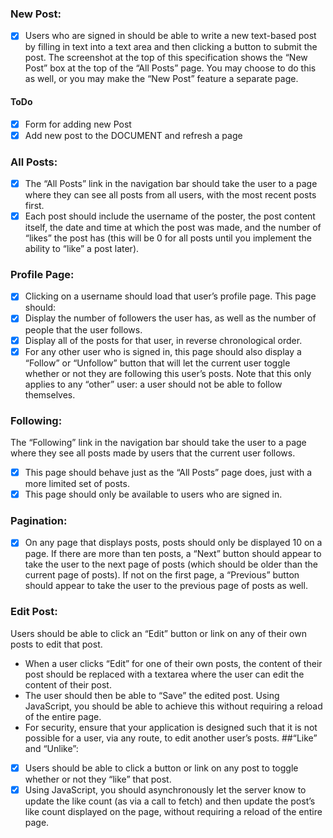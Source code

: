 ### New Post: 
- [x] Users who are signed in should be able to write a new text-based post by filling in text into a text area and then clicking a button to submit the post.
The screenshot at the top of this specification shows the “New Post” box at the top of the “All Posts” page. You may choose to do this as well, or you may make the “New Post” feature a separate page.
#### ToDo
 - [x] Form for adding new Post
 - [x] Add new post to the DOCUMENT and refresh a page
### All Posts: 
- [x] The “All Posts” link in the navigation bar should take the user to a page where they can see all posts from all users, with the most recent posts first.
- [x] Each post should include the username of the poster, the post content itself, the date and time at which the post was made, and the number of “likes” the post has (this will be 0 for all posts until you implement the ability to “like” a post later).
### Profile Page:
- [x] Clicking on a username should load that user’s profile page. This page should:
- [x] Display the number of followers the user has, as well as the number of people that the user follows.
- [x] Display all of the posts for that user, in reverse chronological order.
- [x] For any other user who is signed in, this page should also display a “Follow” or “Unfollow” button that will let the current user toggle whether or not they are following this user’s posts. Note that this only applies to any “other” user: a user should not be able to follow themselves.
### Following: 
The “Following” link in the navigation bar should take the user to a page where they see all posts made by users that the current user follows.
 - [x] This page should behave just as the “All Posts” page does, just with a more limited set of posts.
 - [x] This page should only be available to users who are signed in.
### Pagination: 
- [x] On any page that displays posts, posts should only be displayed 10 on a page. If there are more than ten posts, a “Next” button should appear to take the user to the next page of posts (which should be older than the current page of posts). If not on the first page, a “Previous” button should appear to take the user to the previous page of posts as well. 
### Edit Post: 
Users should be able to click an “Edit” button or link on any of their own posts to edit that post.
 - When a user clicks “Edit” for one of their own posts, the content of their post should be replaced with a textarea where the user can edit the content of their post.
 - The user should then be able to “Save” the edited post. Using JavaScript, you should be able to achieve this without requiring a reload of the entire page.
 - For security, ensure that your application is designed such that it is not possible for a user, via any route, to edit another user’s posts.
##“Like” and “Unlike”: 
- [x] Users should be able to click a button or link on any post to toggle whether or not they “like” that post.
- [x] Using JavaScript, you should asynchronously let the server know to update the like count (as via a call to fetch) and then update the post’s like count displayed on the page, without requiring a reload of the entire page.